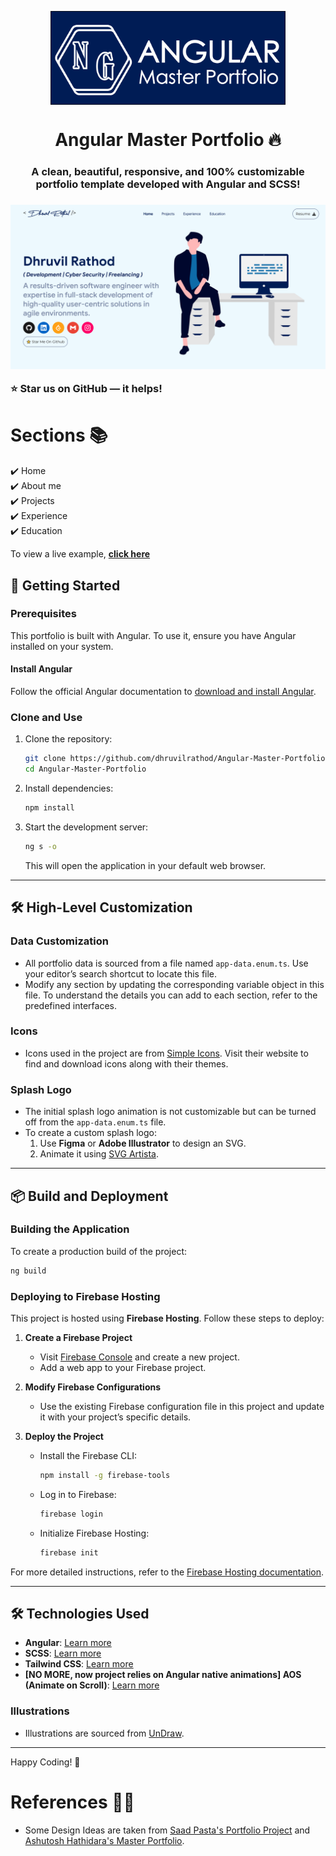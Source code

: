 <p align="center"> 
    <img src="public/assets/images/ng-master.png" align="center" height="150"></img>
</p>

<h1 align="center"> Angular Master Portfolio 🔥 </h1> 
<h3 align="center"> A clean, beautiful, responsive, and 100% customizable portfolio template developed with Angular and SCSS! <h3>

<p align="center"> 
    <a href="https://angular-master-portfolio.web.app/" target="_blank">
    <img src="public/assets/images/ng-master-ss.png"></img>
  </a>
</p>

:star: Star us on GitHub — it helps!

# Sections 📚

✔️ Home\
✔️ About me\
✔️ Projects \
✔️ Experience\
✔️ Education

To view a live example, **[click here](https://angular-master-portfolio.web.app/)**


## 🚀 Getting Started

### Prerequisites
This portfolio is built with Angular. To use it, ensure you have Angular installed on your system.

#### Install Angular
Follow the official Angular documentation to [download and install Angular](https://angular.dev/tools/cli/setup-local).

### Clone and Use
1. Clone the repository:
   ```bash
   git clone https://github.com/dhruvilrathod/Angular-Master-Portfolio
   cd Angular-Master-Portfolio
   ```

2. Install dependencies:
   ```bash
   npm install
   ```

3. Start the development server:
   ```bash
   ng s -o
   ```
   This will open the application in your default web browser.

---

## 🛠 High-Level Customization

### Data Customization
- All portfolio data is sourced from a file named `app-data.enum.ts`. Use your editor’s search shortcut to locate this file.
- Modify any section by updating the corresponding variable object in this file. To understand the details you can add to each section, refer to the predefined interfaces.

### Icons
- Icons used in the project are from [Simple Icons](https://simpleicons.org/). Visit their website to find and download icons along with their themes.

### Splash Logo
- The initial splash logo animation is not customizable but can be turned off from the `app-data.enum.ts` file.
- To create a custom splash logo:
  1. Use **Figma** or **Adobe Illustrator** to design an SVG.
  2. Animate it using [SVG Artista](https://svgartista.net/).

---

## 📦 Build and Deployment

### Building the Application
To create a production build of the project:
```bash
ng build
```

### Deploying to Firebase Hosting
This project is hosted using **Firebase Hosting**. Follow these steps to deploy:

1. **Create a Firebase Project**
   - Visit [Firebase Console](https://console.firebase.google.com/) and create a new project.
   - Add a web app to your Firebase project.

2. **Modify Firebase Configurations**
   - Use the existing Firebase configuration file in this project and update it with your project’s specific details.

3. **Deploy the Project**
   - Install the Firebase CLI:
     ```bash
     npm install -g firebase-tools
     ```
   - Log in to Firebase:
     ```bash
     firebase login
     ```
   - Initialize Firebase Hosting:
     ```bash
     firebase init
     ```

For more detailed instructions, refer to the [Firebase Hosting documentation](https://firebase.google.com/docs/hosting).

---

## 🛠 Technologies Used
- **Angular**: [Learn more](https://angular.dev/)
- **SCSS**: [Learn more](https://sass-lang.com/)
- **Tailwind CSS**: [Learn more](https://tailwindcss.com/)
- **[NO MORE, now project relies on Angular native animations] AOS (Animate on Scroll)**: [Learn more](https://michalsnik.github.io/aos/)

### Illustrations
- Illustrations are sourced from [UnDraw](https://undraw.co/).

---

Happy Coding! 🎉

# References 👏🏻

- Some Design Ideas are taken from [Saad Pasta's Portfolio Project](https://github.com/saadpasta/developerFolio) and [Ashutosh Hathidara's Master Portfolio](https://github.com/ashutosh1919/masterPortfolio).
